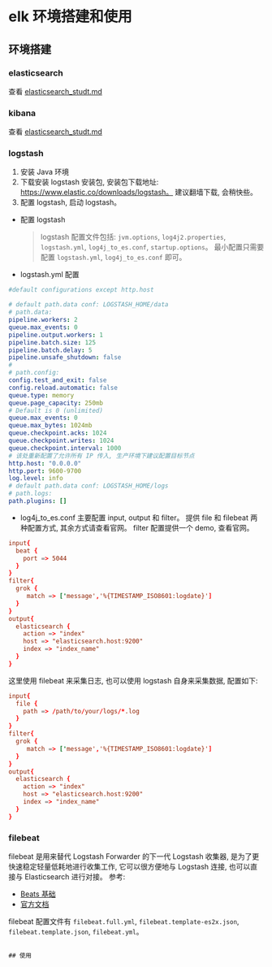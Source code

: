 # elk 环境搭建和使用

## 环境搭建

### elasticsearch

查看 [elasticsearch_studt.md](./elasticsearch_studt.md)

### kibana

查看 [elasticsearch_studt.md](./elasticsearch_studt.md)

### logstash

  1. 安装 Java 环境
  2. 下载安装 logstash 安装包, 安装包下载地址: https://www.elastic.co/downloads/logstash。 建议翻墙下载, 会稍快些。
  3. 配置 logstash, 启动 logstash。

- 配置 logstash
  > logstash 配置文件包括: `jvm.options`, `log4j2.properties`, `logstash.yml`, `log4j_to_es.conf`, `startup.options`。
  > 最小配置只需要配置 `logstash.yml`, `log4j_to_es.conf` 即可。

- logstash.yml 配置
```yml
#default configurations except http.host

# default path.data conf: LOGSTASH_HOME/data
# path.data:
pipeline.workers: 2
queue.max_events: 0
pipeline.output.workers: 1
pipeline.batch.size: 125
pipeline.batch.delay: 5
pipeline.unsafe_shutdown: false
#
# path.config:
config.test_and_exit: false
config.reload.automatic: false
queue.type: memory
queue.page_capacity: 250mb
# Default is 0 (unlimited)
queue.max_events: 0
queue.max_bytes: 1024mb
queue.checkpoint.acks: 1024
queue.checkpoint.writes: 1024
queue.checkpoint.interval: 1000
# 该处重新配置了允许所有 IP 传入, 生产环境下建议配置目标节点
http.host: "0.0.0.0"
http.port: 9600-9700
log.level: info
# default path.data conf: LOGSTASH_HOME/logs
# path.logs:
path.plugins: []
```

- log4j_to_es.conf 主要配置 input, output 和 filter。
提供 file 和 filebeat 两种配置方式, 其余方式请查看官网。
filter 配置提供一个 demo, 查看官网。
```conf
input{
  beat {
    port => 5044
  }
}
filter{
  grok {
     match => ['message','%{TIMESTAMP_ISO8601:logdate}']
  }
}
output{
  elasticsearch {
    action => "index"
    host => "elasticsearch.host:9200"
    index => "index_name"
  }
}
```
这里使用 filebeat 来采集日志, 也可以使用 logstash 自身来采集数据, 配置如下:
```conf
input{
  file {
    path => /path/to/your/logs/*.log
  }
}
filter{
  grok {
     match => ['message','%{TIMESTAMP_ISO8601:logdate}']
  }
}
output{
  elasticsearch {
    action => "index"
    host => "elasticsearch.host:9200"
    index => "index_name"
  }
}
```

### filebeat

filebeat 是用来替代 Logstash Forwarder 的下一代 Logstash 收集器, 是为了更快速稳定轻量低耗地进行收集工作, 它可以很方便地与 Logstash 连接, 也可以直接与 Elasticsearch 进行对接。
参考:
  - [Beats 基础](http://soft.dog/2015/12/24/beats-basic/#section)
  - [官方文档](https://www.elastic.co/guide/en/beats/filebeat/master/index.html)

filebeat 配置文件有 `filebeat.full.yml`, `filebeat.template-es2x.json`, `filebeat.template.json`, `filebeat.yml`。
```

## 使用
